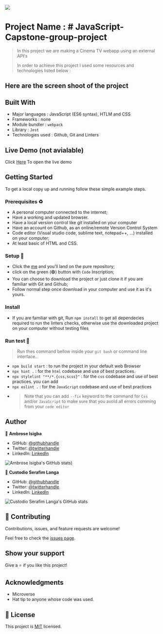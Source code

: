 
![](https://img.shields.io/badge/Microverse-blueviolet)

# Project Name :  # JavaScript-Capstone-group-project 

> In this project we are making a Cinema TV webapp using an external API's
>
>
> In order to achieve this project I used some resources and technologies listed below :

## Here are the screen shoot of the project


## Built With

- Major languages : JavaScript (ES6 syntax), HTLM and CSS
- Frameworks : none
- Module bundler : `webpack`
- Library : `Jest` 
- Technologies used : Github, Git and Linters

## Live Demo (not avialable)

Click [Here]() To open the live demo

## Getting Started

To get a local copy up and running follow these simple example steps.

### Prerequisites ♻️

- A personal computer connected to the internet;
- Have a working and updated browser.
- Have a local version control like git installed on your computer
- Have an account on Github, as an online/remote Version Control System
- Code editor (Visual studio code, sublime text, notepad++, ...) installed on your computer;
- At least basic of HTML and CSS.

### Setup 🎰

- Click the [me]() and you'll land on the pure repository;
- click on the green (🟢) button with `Code` Inscription;
- You can choose to download the project or just clone it if you are familiar with Git and Github;
- Follow normal step once download in your computer and use it as it's yours.

### Install

- If you are familiar with git, Run `npm install` to get all dependecies required to run the linters checks, otherwise use the downloaded project on your computer without testing files

### Run test 🧪

> Run thes command bellow inside your `git bash` or command line interface..

- `npm build start` : to run the project in your default web Browser
- `npx hint .` : for the `html` codebase and use of best practices.
- `npx stylelint "**/*.{css,scss}"` : for the `css` codebase and use of best practices. you can add
- `npx eslint .` : for the `JavaScript` codebase and use of best practices
- > Note that you can add `--fix` keyword to the command for `Css` and/or `JavaScript` to make sure that you avoid all errors comming from your `code editor`

## Author

👤 **Ambrose Isigba**

- GitHub: [@githubhandle](https://github.com/Ambrosegithub
)
- Twitter: [@twitterhandle]()
- LinkedIn: [LinkedIn]()

![Ambrose Isigba's GitHub stats]())

👤 **Custodio Serafim Langa**

- GitHub: [@githubhandle](https://github.com/looh16
)
- Twitter: [@twitterhandle]()
- LinkedIn: [LinkedIn]()

![Custodio Serafim Langa's GitHub stats]()


## 🤝 Contributing

Contributions, issues, and feature requests are welcome!

Feel free to check the [issues page](../../issues/).

## Show your support

Give a ⭐️ if you like this project!

## Acknowledgments

- Microverse
- Hat tip to anyone whose code was used.

## 📝 License

This project is [MIT](./MIT.md) licensed.
